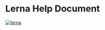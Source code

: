 # Lerna Help Document
[![lerna](https://img.shields.io/badge/maintained%20with-lerna-cc00ff.svg)](https://lerna.js.org/)

